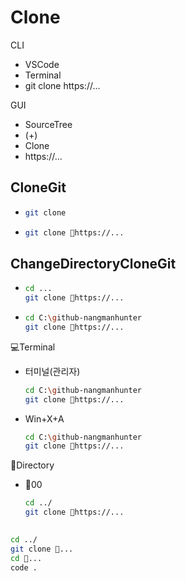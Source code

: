 # Clone


CLI
- VSCode
- Terminal  
- git clone https://...

GUI  
- SourceTree
- (+) 
- Clone  
- https://...  

## CloneGit
- ```bash
  git clone 
  ```
- ```bash
  git clone 📁https://...
  ```

## ChangeDirectoryCloneGit
- ```bash
  cd ...
  git clone 📁https://...
  ```
- ```bash
  cd C:\github-nangmanhunter
  git clone 📁https://...
  ```


💻Terminal
- 터미널(관리자)
  ```bash
  cd C:\github-nangmanhunter
  git clone 📁https://...
  ```
- Win+X+A
  ```bash
  cd C:\github-nangmanhunter
  git clone 📁https://...
  ```


📁Directory
- 📁00
  ```bash
  cd ../
  git clone 📁https://...
  ```


##
```bash
cd ../
git clone 📁...
cd 📄...
code .
```